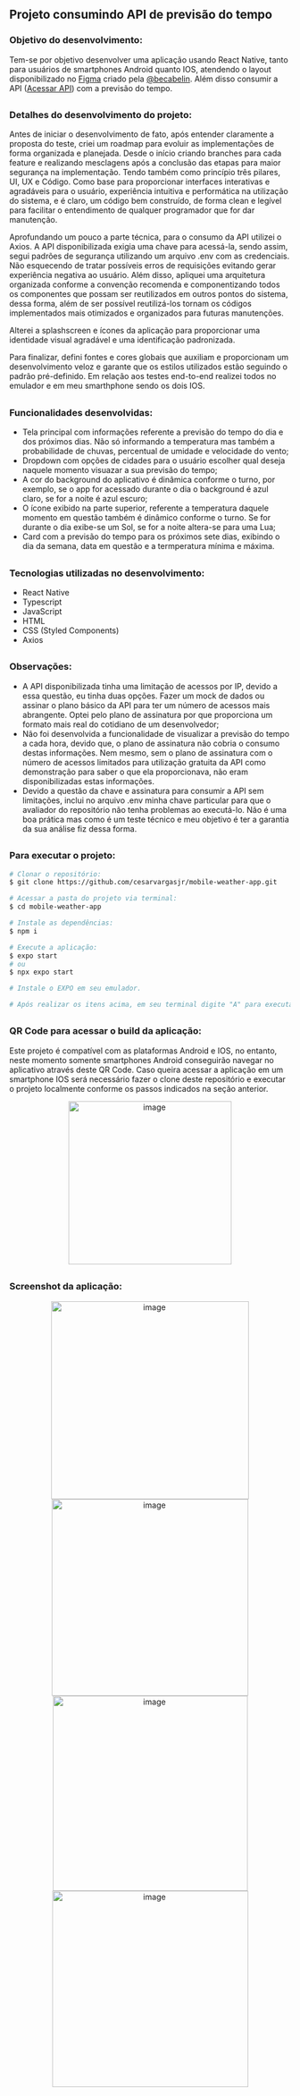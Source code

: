 ## Projeto consumindo API de previsão do tempo

### Objetivo do desenvolvimento:

Tem-se por objetivo desenvolver uma aplicação usando React Native, tanto para usuários de smartphones Android quanto IOS, atendendo o layout disponibilizado no [Figma](https://www.figma.com/community/file/1158928016905524023) criado pela [@becabelin](https://www.figma.com/@becabelin). Além disso consumir a API ([Acessar API](https://api.hgbrasil.com/weather)) com a previsão do tempo.

##

### Detalhes do desenvolvimento do projeto:

Antes de iniciar o desenvolvimento de fato, após entender claramente a proposta do teste, criei um roadmap para evoluir as implementações de forma organizada e planejada. Desde o início criando branches para cada feature e realizando mesclagens após a conclusão das etapas para maior segurança na implementação.
Tendo também como princípio três pilares, UI, UX e Código. Como base para proporcionar interfaces interativas e agradáveis para o usuário, experiência intuitiva e performática na utilização do sistema, e é claro, um código bem construído, de forma clean e legível para facilitar o entendimento de qualquer programador que for dar manutenção.

Aprofundando um pouco a parte técnica, para o consumo da API utilizei o Axios. A API disponibilizada exigia uma chave para acessá-la, sendo assim, segui padrões de segurança utilizando um arquivo .env com as credenciais. Não esquecendo de tratar possíveis erros de requisições evitando gerar experiência negativa ao usuário. Além disso, apliquei uma arquitetura organizada conforme a convenção recomenda e componentizando todos os componentes que possam ser reutilizados em outros pontos do sistema, dessa forma, além de ser possível reutilizá-los tornam os códigos implementados mais otimizados e organizados para futuras manutenções.

Alterei a splashscreen e ícones da aplicação para proporcionar uma identidade visual agradável e uma identificação padronizada.

Para finalizar, defini fontes e cores globais que auxiliam e proporcionam um desenvolvimento veloz e garante que os estilos utilizados estão seguindo o padrão pré-definido. Em relação aos testes end-to-end realizei todos no emulador e em meu smarthphone sendo os dois IOS.

##

### Funcionalidades desenvolvidas:

- Tela principal com informações referente a previsão do tempo do dia e dos próximos dias. Não só informando a temperatura mas também a probabilidade de chuvas, percentual de umidade e velocidade do vento;
- Dropdown com opções de cidades para o usuário escolher qual deseja naquele momento visuazar a sua previsão do tempo;
- A cor do background do aplicativo é dinâmica conforme o turno, por exemplo, se o app for acessado durante o dia o background é azul claro, se for a noite é azul escuro;
- O ícone exibido na parte superior, referente a temperatura daquele momento em questão também é dinâmico conforme o turno. Se for durante o dia exibe-se um Sol, se for a noite altera-se para uma Lua;
- Card com a previsão do tempo para os próximos sete dias, exibindo o dia da semana, data em questão e a termperatura mínima e máxima.

##

### Tecnologias utilizadas no desenvolvimento:

- React Native
- Typescript
- JavaScript
- HTML
- CSS (Styled Components)
- Axios

##

### Observações: 

- A API disponibilizada tinha uma limitação de acessos por IP, devido a essa questão, eu tinha duas opções. Fazer um mock de dados ou assinar o plano básico da API para ter um número de acessos mais abrangente. Optei pelo plano de assinatura por que proporciona um formato mais real do cotidiano de um desenvolvedor;
- Não foi desenvolvida a funcionalidade de visualizar a previsão do tempo a cada hora, devido que, o plano de assinatura não cobria o consumo destas informações. Nem mesmo, sem o plano de assinatura com o número de acessos limitados para utilização gratuita da API como demonstração para saber o que ela proporcionava, não eram disponibilizadas estas informações.
- Devido a questão da chave e assinatura para consumir a API sem limitações, inclui no arquivo .env minha chave particular para que o avaliador do repositório não tenha problemas ao executá-lo. Não é uma boa prática mas como é um teste técnico e meu objetivo é ter a garantia da sua análise fiz dessa forma.

##

### Para executar o projeto:

```bash
# Clonar o repositório:
$ git clone https://github.com/cesarvargasjr/mobile-weather-app.git
```

```bash
# Acessar a pasta do projeto via terminal:
$ cd mobile-weather-app
```

```bash
# Instale as dependências:
$ npm i
```

```bash
# Execute a aplicação:
$ expo start
# ou
$ npx expo start
```

```bash
# Instale o EXPO em seu emulador.
```

```bash
# Após realizar os itens acima, em seu terminal digite "A" para executar a aplicação em um emulador Android ou "I" para emulador IOS.
```

##

### QR Code para acessar o build da aplicação:

Este projeto é compatível com as plataformas Android e IOS, no entanto, neste momento somente smartphones Android conseguirão navegar no aplicativo através deste QR Code. Caso queira acessar a aplicação em um smartphone IOS será necessário fazer o clone deste repositório e executar o projeto localmente conforme os passos indicados na seção anterior.

<p align="center">
<img width="292" alt="image" src="https://user-images.githubusercontent.com/72532360/235743384-2d6630c0-d9ed-42a8-b341-e1368c7c6040.png">
</p>

##

### Screenshot da aplicação:

<p align="center">
<img width="354" alt="image" src="https://user-images.githubusercontent.com/72532360/235737915-cb562678-d056-42be-a813-3af33acc79eb.png">

<img width="352" alt="image" src="https://user-images.githubusercontent.com/72532360/235738144-c70ae9f6-0b3a-4e2b-9db1-63e90ae4daf4.png">

<img width="349" alt="image" src="https://user-images.githubusercontent.com/72532360/235738455-594176b7-7b5a-4939-8c64-a11b6716753d.png">

<img width="351" alt="image" src="https://user-images.githubusercontent.com/72532360/235738666-b5caa52f-ada0-4051-9dde-4f1f978ca790.png">

</p>
